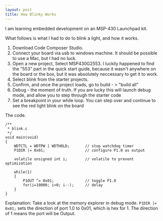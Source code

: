 ```yaml
---
layout: post
title: How Blinky Works
---
```


I am learning embedded development on an MSP-430 Launchpad kit.

What follows is what I had to do to blink a light, and how it works.

1. Download Code Composer Studio.
2. Connect your board via usb to windows machine. It should be possible to use a Mac, but I had no luck.
3. Open a new project, Select MSP430G2553. I luckily happened to find the "553" part in the quick start guide, because it wasn't anywhere on the board or the box, but it was absolutely neccessary to get it to work.
4. Select blink from the starter projects.
5. Confirm, and once the project loads, go to build - > "build all"
6. Debug - the moment of truth. If you are lucky this will launch debug mode, and allow you to step through the starter code
7. Set a breakpoint in your while loop. You can step over and continue to see the red light blink on the board

The code.
```
/**
 * blink.c
 */
void main(void)
{
	WDTCTL = WDTPW | WDTHOLD;		// stop watchdog timer
	P1DIR |= 0x01;					// configure P1.0 as output

	volatile unsigned int i;		// volatile to prevent optimization

	while(1)
	{
		P1OUT ^= 0x01;				// toggle P1.0
		for(i=10000; i>0; i--);     // delay
	}
}
```
Explaination:
Take a look at the memory explorer in debug mode.
`P1DIR |= 0x01;` sets the direction of port 1.0 to 0x01, which is hex for 1. The direction of 1 means the port will be Output.
